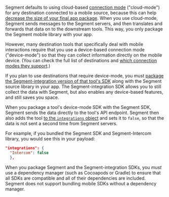 Segment defaults to using cloud-based [connection mode](/docs/connections/destinations/#connection-modes) ("cloud-mode") for any destination connected to a mobile source, because this can help [decrease the size of your final app package](https://segment.com/blog/mobile-app-size-effect-on-downloads/). When you use cloud-mode, Segment sends messages to the Segment servers, and then translates and forwards that data on to the downstream tools. This way, you only package the Segment mobile library with your app.

However, many destination tools that specifically deal with mobile interactions require that you use a device-based connection mode ("device-mode") so that they can collect information directly on the mobile device. (You can check the full list of destinations and [which connection modes they support](/docs/connections/destinations/cmodes-compare/).)

If you plan to use destinations that require device-mode, you must [package the Segment-integration version of that tool's SDK](#packaging-device-mode-destination-sdks) along with the Segment source library in your app. The Segment-integration SDK allows you to still collect the data with Segment, but also enables any device-based features, and still saves you space.

When you package a tool's device-mode SDK with the Segment SDK, Segment sends the data directly to the tool's API endpoint. Segment then also adds the tool [to the `integrations` object](/docs/guides/filtering-data/#filtering-with-the-integrations-object) and sets it to `false`, so that the data is not sent a second time from Segment servers.

For example, if you bundled the Segment SDK and Segment-Intercom library, you would see this in your payload:

```json
"integrations": {
  "Intercom": false
  },
```

When you package Segment and the Segment-integration SDKs, you _must_ use a dependency manager (such as Cocoapods or Gradle) to ensure that all SDKs are compatible and all of their dependencies are included. Segment does not support bundling mobile SDKs without a dependency manager.
